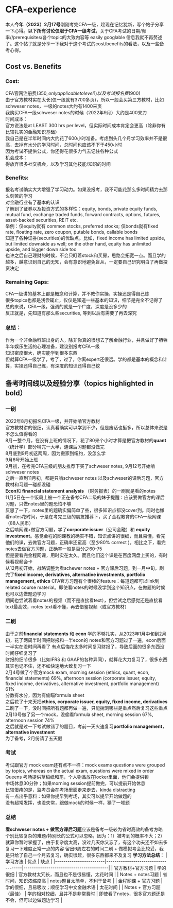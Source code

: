 # CFA-experience

本人**今年（2023）2月17号**刚刚考完CFA一级，趁现在记忆犹新，写个帖子分享一下心得。**以下所有讨论仅限于CFA一级考试**，关于CFA考试的日期/频率//prerequisites/各个topic的大致内容等 easily googlable 信息我就不再赘述了。这个帖子就是分享一下我对于这个考试的cost/benefits的看法，以及一些备考心得。

## Cost vs. Benefits
### Cost:
CFA官网注册费($350, only applicable to level 1)以及考试报名费($900)\
由于官方教材实在太长(仅一级就有3700多页)，所以一般会买第三方教材，比如schweser notes，一级的notes大约有1400来页\
我购买CFA一级schweser notes的时候（2022年9月）大约是400来刀\
时间成本：\
官方说法是at LEAST 300 hrs per level，但实际时间成本肯定会更高（除非你有比较扎实的金融知识基础）\
我自己是在半年时间内大约花了600小时准备。考虑到头几个月学习效率并不是很高，去掉有水分的学习时间，总时间也应该不下于450小时\
因为考试不提供公式，你还得花很多力气去记住各种公式\
机会成本：\
得放弃很多社交机会，以及学习其他技能/知识的时间
### Benefits:
报名考试确实大大增强了学习动力。如果没报考，我不可能花那么多时间精力去那么刻苦的学习\
对金融行业有了基本的认识\
了解到了证券以及投资方式的多样性：equity, bonds, private equity funds, mutual fund, exchange traded funds, forward contracts, options, futures, asset-backed securities, REIT etc.\
举例：仅equity就有 common stocks, preferred stocks;  仅bonds就有fixed rate, floating rate, zero coupon, putable bonds, callable bonds\
知道了各种证券(securities)的优缺点。比如，fixed income has limited upside, but limited downside as well; on the other hand, equity has unlimited upside, and bigger down side too\
也许之后自己理财的时候，不会只盯着stock和买房，思路会拓宽一点。而且学的越多，越意识到自己的无知，会有意识地避免盲从，一定要自己研究明白了再做投资决定
### Remaining Gaps:
CFA一级讲的基本上都是概念和计算，并不教你实操，实操还是得自己练\
很多topics也都是浅尝辄止，仅仅是知道一些基本的知识，细节是完全不记得了\
总的来说，CFA一级，强调的就是一个广度，深度是没多少的\
反正就是，先知道有那么些securities, 等到以后有需要了再去深究
### 总结：
作为一个非金融科班出身的人，除非你真的很想去了解金融行业，并且做好了牺牲半年娱乐生活的心理准备，建议别报考CFA一级\
知识密度很大，确实能学到很多东西\
但就算CFA一级学了，考了，过了，你离expert还很远。学的都是基本的概念和计算，实操还得自己练，有深度的知识还得自己挖

## 备考时间线以及经验分享（topics highlighted in **bold**）
### 一刷
2022年8月初报名CFA一级，并开始啃官方教材\
官方教材讲的很细，认真看确实可以学到不少，但是废话也挺多，所以总体来说是不怎么值得看的\
8月一整个月，在没有上班的情况下，花了80来个小时才算是把官方教材的**quant**（统计学）部分啃完一大半，连课后习题都没做完\
8月底到9月初这两周，因为搬家到纽约，没怎么学\
9月6号开始上班\
9月初，在考完CFA三级的朋友推荐下买了schweser notes, 9月12号开始啃schweser notes\
之后一直到11月初，都是只啃schweser notes 以及schweser的课后习题，官方教材和习题一碰都没碰\
**Econ**和 **financial statement analysis** （财务报表）的一刷就是看的notes\
11月5日在一个饭局上被一个正在备考CFA二级的妹子提醒：应该要做官方的课后习题，只做notes里的题恐怕不够\
反思了一下，notes里的题确实偏简单了些，很多知识点都没cover到。同时也嫌看notes花时间，于是在考完三级的朋友推荐下，买了金程教育的CFA一级网课（88人民币）\
之后啃网课+做官方习题，学了**corporate issuer**（公司金融）和 **equity investment**。感觉金程的网课教的确实不错，知识点讲的很细，而且易懂，看完他们的课，去做官方习题，正确率还蛮高（至少80% correct )。相比之下，看完notes去做官方习题，正确率一般是百分之60-75\
但是要看完金程网课，用时实在太久。而且他们这个课是在百度网盘上买的，有时候看视频会卡\
从12月初开始，战略调整为看schewer notes + 官方课后习题，到一月中旬，刷完了**fixed income, derivatives, alternative investments, portfolio management, ethics**
CFA官方习题有个很棒的feature：每道题都可以link到related course material。即使看notes的时候没学到这个知识点，在做题的时候也可以边做题边学习\
期间也尝试着看notes的视频（而不是直接看text），但尝试之后感觉还是直接看text最高效，notes text看不懂，再去借鉴视频（或官方教材）
### 二刷
由于之前**financial statements** 和 **econ** 学的不够扎实，从2023年1月中旬到2月初，花了两周半时间把财报和一半econ的 notes和官方习题过了一遍，econ后面一半实在没时间再看了
有点后悔花太多时间复习财报了，导致后面的很多东西没时间仔细复习了\
财报的细节很多（比如IFRS 和 GAAP的各种异同），就算花大力复习了，很多东西其实也记不住，还不如快速地大致复习一下\
2月4号做了个官方mock exam, morning session (ethics, quant, econ, financial statements) 69%, afternoon session (corporate issuer, equity, fixed income, derivatives, alternative investment, portfolio management) 61%\
分数有水分，因为有偷瞄formula sheet\
之后花了十来天把**ethics, corporate issuer, equity, fixed income, derivatives** 二刷了一下，没时间把所有题都再做一遍，只能揣测哪些是重点然后复习这些重点\
2月13号做了另一个mock，没偷看formula sheet, morning session 67%, afternoon session 74%\
之后就是过一下考试做错了的题目，考前一天火速复习**portfolio management**， **alternative investment**\
为了备考，2月份请了五天假
### 考试
考试跟官方 mock exam还有点不一样：mock exams questions were grouped by topics, whereas on the actual exam, questions were mixed in order\
Queens 考场提供草稿纸和笔，个人物品放在locker里面，他们会提供锁\
中场休息30分钟；如果morning session提前做完，可以提前开始休息\
比较蛋疼的是，监考员会在考场里面走来走去，kinda distracting\
有一点出乎意料：如果你提早到考场，其实可以提早开始做题的\
没有超常发挥，也没失常，跟做mock的时候一样，猜了一堆题
### 总结
**看schweser notes + 做官方课后习题**应该是备考一级较为省时高效的备考方略\
个别比较复杂的难题/特别长的公式可以忽略，因为：1）被考到的概率不大；2）就算你暂时掌握了，由于复杂度太高，没过几天你又忘了，有这个功夫还不如去多复习一下难度正常一点的内容
留出6周左右的时间二刷 + 做模拟考会比较妥，我是只给了自己一个月去复习，确实很赶，很多东西都来不及复习
**学习方法总结**：
| 学习方法 | 优点 | 缺点 |
|------------------------|-------------------------------------|-----------------------------------------|
| 官方教材+官方习题 | 学的很细 | 官方教材太冗长，而且也不是很易懂，太花时间 |
| Notes + notes习题 | 省时间，知识浓缩度高 | notes题目太简单，不利于备考 |
| 金程网课 + 官方习题 | 学的很细，且易吸收；顺便学习中文金融术语 | 太花时间 |
| Notes + 官方习题 （最佳） | 学的相对较细，且并不是非常费时 | 即使看了notes，很多官方题还是不会，但可以边做题边学习 |


















